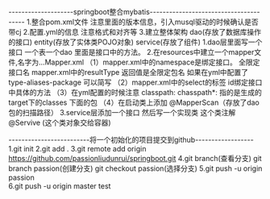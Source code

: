 --------------------springboot整合mybatis---------------------------------------
1.整合pom.xml文件 注意里面的版本信息，引入musql驱动的时候确认是否带cj
2.配置.yml的信息 注意格式和对齐等
3.建立整体架构  dao(存放了数据库操作的接口)  entity(存放了实体类POJO对象)  service(存放了组件)
    1.dao层里面写一个接口 一个表一个dao 里面是接口中的方法。
    2.在resources中建立一个mapper文件,名字为...Mapper.xml
        （1）mapper.xml中的namespace是绑定接口。 全限定接口名  mapper.xml中的resultType 返回值是全限定包名  如果在yml中配置了type-aliases-package 可以简写
        （2）mapper.xml中的select的标签 id绑定接口中具体的方法
        （3）在yml配置的时候注意 classpath:  chasspath*: 指的是生成的target下的classes 下面的包
        （4）在启动类上添加 @MapperScan（存放了dao包的扫描路径）
    3.service层添加一个接口   然后写一个实现类  这个类注解@Servive (这个类对象交给容器)
    














-------------------------将一个初始化的项目提交到github------------------
1.git init
2.git add .
3.git remote add origin https://github.com/passionliudunrui/springboot.git
4.git branch(查看分支)   git branch passion(创建分支)  git checkout passion(选择分支)
5.git push -u origin passion  
6.git push -u origin master
test

    